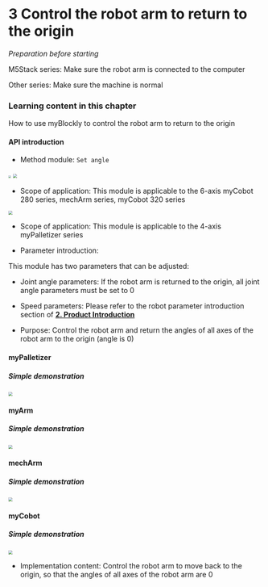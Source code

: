 # 3 Control the robot arm to return to the origin

<i>Preparation before starting</i>

M5Stack series: Make sure the robot arm is connected to the computer

Other series: Make sure the machine is normal

### Learning content in this chapter

How to use myBlockly to control the robot arm to return to the origin

#### API introduction

* Method module: `Set angle`

<img src="../../../../resources\3-FunctionsAndApplications\6.developmentGuide\myBlocklyAndUlFlow\myblocklyTutorials\backtoorgin/Back to origin1.jpg" style="zoom:33%;" />

<img src="../../../../resources\3-FunctionsAndApplications\6.developmentGuide\myBlocklyAndUlFlow\myblocklyTutorials\backtoorgin/Back to origin 2.jpg" style="zoom: 50%;" />

* Scope of application: This module is applicable to the 6-axis myCobot 280 series, mechArm series, myCobot 320 series

<img src="../../../../resources\3-FunctionsAndApplications\6.developmentGuide\myBlocklyAndUlFlow\myblocklyTutorials\backtoorgin/Back to origin 3.jpg" style="zoom: 50%;" />

* Scope of application: This module is applicable to the 4-axis myPalletizer series

* Parameter introduction:

This module has two parameters that can be adjusted:

* Joint angle parameters: If the robot arm is returned to the origin, all joint angle parameters must be set to 0
* Speed ​​parameters: Please refer to the robot parameter introduction section of **[2. Product Introduction](https://docs.elephantrobotics.com/docs/gitbook/2-serialproduct/2-buy.html)**

* Purpose: Control the robot arm and return the angles of all axes of the robot arm to the origin (angle is 0)

#### myPalletizer

##### Simple demonstration

<img src="../../../../resources\3-FunctionsAndApplications\6.developmentGuide\myBlocklyAndUlFlow\myblocklyTutorials\backtoorgin/Back to origin demo.jpg" style="zoom: 50%;" />

#### myArm

##### Simple demonstration

<img src="../../../../resources\3-FunctionsAndApplications\6.developmentGuide\myBlocklyAndUlFlow\myblocklyTutorials\backtoorgin/Back to the origin demo3.jpg" style="zoom: 50%;" />

#### mechArm

##### Simple demonstration

<img src="../../../../resources\3-FunctionsAndApplications\6.developmentGuide\myBlocklyAndUlFlow\myblocklyTutorials\backtoorgin/Back to the origin demo2.jpg" style="zoom: 50%;" />

#### myCobot

##### Simple demonstration

<img src="../../../../resources\3-FunctionsAndApplications\6.developmentGuide\myBlocklyAndUlFlow\myblocklyTutorials\backtoorgin/Back to origin demo1.jpg" style="zoom: 50%;" />

* Implementation content: Control the robot arm to move back to the origin, so that the angles of all axes of the robot arm are 0